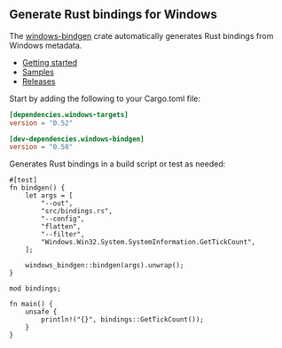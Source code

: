 ## Generate Rust bindings for Windows

The [windows-bindgen](https://crates.io/crates/windows-bindgen) crate automatically generates Rust bindings from Windows metadata.

* [Getting started](https://kennykerr.ca/rust-getting-started/)
* [Samples](https://github.com/microsoft/windows-rs/tree/0.58.0/crates/samples)
* [Releases](https://github.com/microsoft/windows-rs/releases)

Start by adding the following to your Cargo.toml file:

```toml
[dependencies.windows-targets]
version = "0.52"

[dev-dependencies.windows-bindgen]
version = "0.58"
```

Generates Rust bindings in a build script or test as needed:

```rust,no_run
#[test]
fn bindgen() {
    let args = [
        "--out",
        "src/bindings.rs",
        "--config",
        "flatten",
        "--filter",
        "Windows.Win32.System.SystemInformation.GetTickCount",
    ];

    windows_bindgen::bindgen(args).unwrap();
}

mod bindings;

fn main() {
    unsafe {
        println!("{}", bindings::GetTickCount());
    }
}
```
